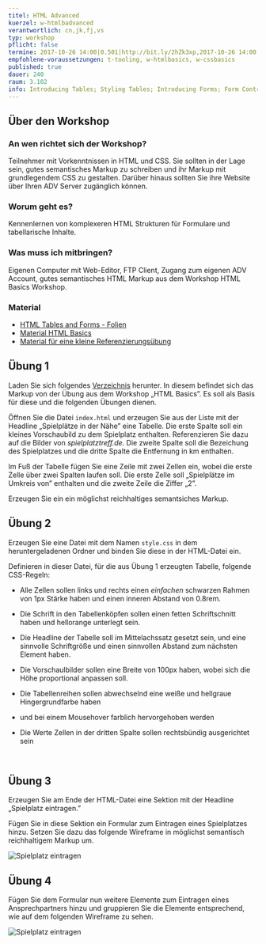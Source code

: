 ```yaml
---
titel: HTML Advanced
kuerzel: w-htmlbadvanced
verantwortlich: cn,jk,fj,vs
typ: workshop
pflicht: false
termine: 2017-10-26 14:00|0.501|http://bit.ly/2hZk3xp,2017-10-26 14:00|0.502|http://bit.ly/2yGCGhB,2017-11-02 09:00|0.501|http://bit.ly/2xXTZh7,2017-11-02 09:00|0.502|http://bit.ly/2xZJJF1
empfohlene-voraussetzungen: t-tooling, w-htmlbasics, w-cssbasics
published: true
dauer: 240
raum: 3.102
info: Introducing Tables; Styling Tables; Introducing Forms; Form Control Elements; Table and Form Accessibility; Microformats
---
```


## Über den Workshop

### An wen richtet sich der Workshop?
Teilnehmer mit Vorkenntnissen in HTML und CSS. Sie sollten in der Lage sein, gutes semantisches Markup zu schreiben und ihr Markup mit grundlegendem CSS zu gestalten. Darüber hinaus sollten Sie ihre Website über Ihren ADV Server zugänglich können.

### Worum geht es?
Kennenlernen von komplexeren HTML Strukturen für Formulare und tabellarische Inhalte.

### Was muss ich mitbringen?
Eigenen Computer mit Web-Editor, FTP Client, Zugang zum eigenen ADV Account, gutes semantisches HTML Markup aus dem Workshop HTML Basics Workshop.

### Material
- [HTML Tables and Forms - Folien](../../download/Chapter05-HTMLTablesAndForms.pdf)
- [Material HTML Basics](../../download/html-basics-material.zip)
- [Material für eine kleine Referenzierungsübung](../../download/html-verlinkungen-material.zip)


## Übung 1

Laden Sie sich folgendes  [Verzeichnis](../../download/html-basics-material/rheinpark-markup) herunter. In diesem befindet sich das Markup von der Übung aus dem Workshop „HTML Basics”. Es soll als Basis für diese und die folgenden Übungen dienen.

Öffnen Sie die Datei `index.html` und erzeugen Sie aus der Liste mit der Headline „Spielplätze in der Nähe” eine Tabelle. Die erste Spalte soll ein kleines Vorschaubild zu dem Spielplatz enthalten. Referenzieren Sie dazu auf die Bilder von *spielplatztreff.de*. Die zweite Spalte soll die Bezeichung des Spielplatzes und die dritte Spalte die Entfernung in km enthalten.

Im Fuß der Tabelle fügen Sie eine Zeile mit zwei Zellen ein, wobei die erste Zelle über zwei Spalten laufen soll. Die erste Zelle soll „Spielplätze im Umkreis von” enthalten und die zweite Zeile die Ziffer „2”.

Erzeugen Sie ein ein möglichst reichhaltiges semantsiches Markup.

## Übung 2

Erzeugen Sie eine Datei mit dem Namen `style.css` in dem heruntergeladenen Ordner und binden Sie diese in der HTML-Datei ein.

Definieren in dieser Datei, für die aus Übung 1 erzeugten Tabelle, folgende CSS-Regeln:

* Alle Zellen sollen links und rechts einen *einfachen* schwarzen Rahmen von 1px Stärke haben und einen inneren Abstand von 0.8rem.

* Die Schrift in den Tabellenköpfen  sollen einen fetten Schriftschnitt haben und hellorange unterlegt sein.

* Die Headline der Tabelle soll im Mittelachssatz gesetzt sein, und eine sinnvolle Schriftgröße und einen sinnvollen Abstand zum nächsten Element haben.

* Die Vorschaulbilder sollen eine Breite von 100px haben, wobei sich die Höhe proportional anpassen soll.

* Die Tabellenreihen sollen abwechselnd eine weiße und hellgraue Hingergrundfarbe haben

* und bei einem Mousehover farblich hervorgehoben werden

* Die Werte Zellen in der dritten Spalte sollen rechtsbündig ausgerichtet sein

  ​

## Übung 3

Erzeugen Sie am Ende der HTML-Datei eine Sektion mit der Headline „Spielplatz eintragen.”

Fügen Sie in diese Sektion ein Formular zum Eintragen eines Spielplatzes hinzu. Setzen Sie dazu das folgende Wireframe in möglichst semantisch reichhaltigem Markup um.

![Spielplatz eintragen](https://raw.githubusercontent.com/th-koeln/mi-bachelor-wba1/master/images/spielplatz-eintragen.png)

## Übung 4

Fügen Sie dem Formular nun weitere Elemente zum Eintragen eines Ansprechpartners hinzu und gruppieren Sie die Elemente entsprechend, wie auf dem folgenden Wireframe zu sehen.

![Spielplatz eintragen](https://raw.githubusercontent.com/th-koeln/mi-bachelor-wba1/master/images/spielplatz-eintragen-ansprechpartner.png)
